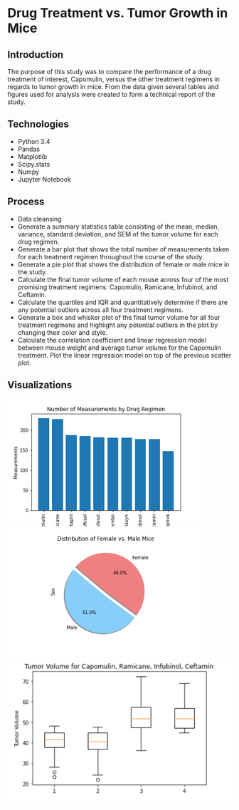 # Drug Treatment vs. Tumor Growth in Mice

## Introduction

The purpose of this study was to compare the performance of a drug treatment of interest, Capomulin, versus the other treatment regimens in regards to tumor growth in mice. From the data given several tables and figures used for analysis were created to form a technical report of the study. 

## Technologies

* Python 3.4
* Pandas
* Matplotlib
* Scipy.stats
* Numpy
* Jupyter Notebook

## Process

* Data cleansing 
* Generate a summary statistics table consisting of the mean, median, variance, standard deviation, and SEM of the tumor volume for each drug regimen.
* Generate a bar plot that shows the total number of measurements taken for each treatment regimen throughout the course of the study.
* Generate a pie plot that shows the distribution of female or male mice in the study.
* Calculate the final tumor volume of each mouse across four of the most promising treatment regimens: Capomulin, Ramicane, Infubinol, and Ceftamin. 
* Calculate the quartiles and IQR and quantitatively determine if there are any potential outliers across all four treatment regimens.
* Generate a box and whisker plot of the final tumor volume for all four treatment regimens and highlight any potential outliers in the plot by changing their color and style.
* Calculate the correlation coefficient and linear regression model between mouse weight and average tumor volume for the Capomulin treatment. Plot the linear regression model on top of the previous scatter plot.

## Visualizations

![BarPlot](./visualizations/DrugRegime_bar.png)
![PiePlot](./visualizations/Male_v_Female_pie.png)
![BoxWhisker](./visualizations/TumorVolume_box.png)
